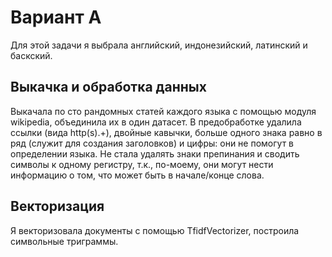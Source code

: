 # Вариант A

Для этой задачи я выбрала английский, индонезийский, латинский и баскский.

## Выкачка и обработка данных

Выкачала по сто рандомных статей каждого языка с помощью модуля wikipedia, объединила их в один датасет.
В предобработке удалила ссылки (вида http(s).+), двойные кавычки, больше одного знака равно в ряд (служит для создания заголовков) и цифры: они не помогут в определении языка. Не стала удалять знаки препинания и сводить символы к одному регистру, т.к., по-моему, они могут нести информацию о том, что может быть в начале/конце слова.

## Векторизация

Я векторизовала документы с помощью TfidfVectorizer, построила символьные триграммы.